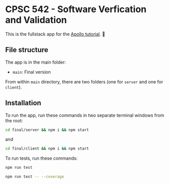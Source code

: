 # CPSC 542 - Software Verfication and Validation

This is the fullstack app for the [Apollo tutorial](http://apollographql.com/docs/tutorial/introduction.html). 🚀

## File structure

The app is in the main folder:
- `main`: Final version

From within `main` directory, there are two folders (one for `server` and one for `client`).

## Installation

To run the app, run these commands in two separate terminal windows from the root:

```bash
cd final/server && npm i && npm start
```

and

```bash
cd final/client && npm i && npm start
```

To run tests, run these commands:

```bash
npm run test
```

```bash
npm run test -- --coverage
```
